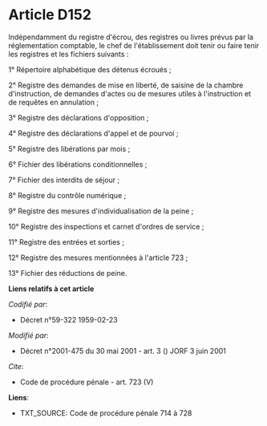 # Article D152

Indépendamment du registre d'écrou, des registres ou livres prévus par la réglementation comptable, le chef de
l'établissement doit tenir ou faire tenir les registres et les fichiers suivants : 

1° Répertoire alphabétique des détenus écroués ; 

2° Registre des demandes de mise en liberté, de saisine de la chambre d'instruction, de demandes d'actes ou de mesures utiles
à l'instruction et de requêtes en annulation ; 

3° Registre des déclarations d'opposition ; 

4° Registre des déclarations d'appel et de pourvoi ; 

5° Registre des libérations par mois ; 

6° Fichier des libérations conditionnelles ; 

7° Fichier des interdits de séjour ; 

8° Registre du contrôle numérique ; 

9° Registre des mesures d'individualisation de la peine ; 

10° Registre des inspections et carnet d'ordres de service ; 

11° Registre des entrées et sorties ; 

12° Registre des mesures mentionnées à l'article 723 ; 

13° Fichier des réductions de peine.

**Liens relatifs à cet article**

_Codifié par_:

  - Décret n°59-322 1959-02-23

_Modifié par_:

  - Décret n°2001-475 du 30 mai 2001 - art. 3 () JORF 3 juin 2001

_Cite_:

  - Code de procédure pénale - art. 723 (V)

**Liens**:

  - TXT_SOURCE: Code de procédure pénale 714 à 728
